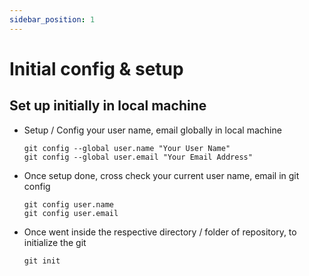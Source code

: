 ```yaml
---
sidebar_position: 1
---
```


# Initial config & setup

## Set up initially in local machine

- Setup / Config your user name, email globally in local machine
  ```
  git config --global user.name "Your User Name"
  git config --global user.email "Your Email Address"
  ```
- Once setup done, cross check your current user name, email in git config
  ```
  git config user.name
  git config user.email
  ```
- Once went inside the respective directory / folder of repository, to initialize the git
  ```
  git init
  ```
